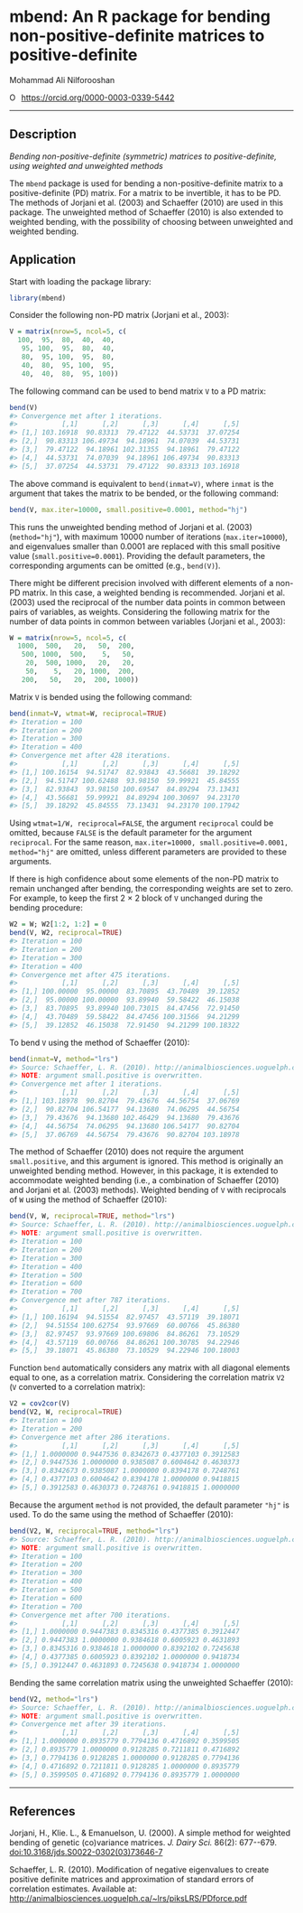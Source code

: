 # mbend: An R package for bending non-positive-definite matrices to positive-definite

Mohammad Ali Nilforooshan

<div itemscope itemtype="https://schema.org/Person"><a itemprop="sameAs" content="https://orcid.org/0000-0003-0339-5442" href="https://orcid.org/0000-0003-0339-5442" target="orcid.widget" rel="noopener noreferrer" style="vertical-align:top;"><img src="https://orcid.org/sites/default/files/images/orcid_16x16.png" style="width:1em;margin-right:.5em;" alt="ORCID iD icon">https://orcid.org/0000-0003-0339-5442</a></div>

---

## Description

*Bending non-positive-definite (symmetric) matrices to positive-definite, using weighted and unweighted methods*

The `mbend` package is used for bending a non-positive-definite matrix to a positive-definite (PD) matrix. For a matrix to be invertible, it has to be PD. The methods of Jorjani et al. (2003) and Schaeffer (2010) are used in this package. The unweighted method of Schaeffer (2010) is also extended to weighted bending, with the possibility of choosing between unweighted and weighted bending.

## Application

Start with loading the package library:

```r
library(mbend)
```

Consider the following non-PD matrix (Jorjani et al., 2003):

```r
V = matrix(nrow=5, ncol=5, c(
  100,  95,  80,  40,  40,
   95, 100,  95,  80,  40,
   80,  95, 100,  95,  80,
   40,  80,  95, 100,  95,
   40,  40,  80,  95, 100))
```

The following command can be used to bend matrix `V` to a PD matrix:

```r
bend(V)
#> Convergence met after 1 iterations.
#>           [,1]      [,2]      [,3]      [,4]      [,5]
#> [1,] 103.16918  90.83313  79.47122  44.53731  37.07254
#> [2,]  90.83313 106.49734  94.18961  74.07039  44.53731
#> [3,]  79.47122  94.18961 102.31355  94.18961  79.47122
#> [4,]  44.53731  74.07039  94.18961 106.49734  90.83313
#> [5,]  37.07254  44.53731  79.47122  90.83313 103.16918
```

The above command is equivalent to `bend(inmat=V)`, where `inmat` is the argument that takes the matrix to be bended, or the following command:

```r # eval=FALSE
bend(V, max.iter=10000, small.positive=0.0001, method="hj")
```

This runs the unweighted bending method of Jorjani et al. (2003) (`method="hj"`), with maximum 10000 number of iterations (`max.iter=10000`), and eigenvalues smaller than 0.0001 are replaced with this small positive value (`small.positive=0.0001`). Providing the default parameters, the corresponding arguments can be omitted (e.g., `bend(V)`).

There might be different precision involved with different elements of a non-PD matrix. In this case, a weighted bending is recommended. Jorjani et al. (2003) used the reciprocal of the number data points in common between pairs of variables, as weights. Considering the following matrix for the number of data points in common between variables (Jorjani et al., 2003):

```r
W = matrix(nrow=5, ncol=5, c(
  1000,  500,   20,   50,  200,
   500, 1000,  500,    5,   50,
    20,  500, 1000,   20,   20,
    50,    5,   20, 1000,  200,
   200,   50,   20,  200, 1000))
```

Matrix `V` is bended using the following command:

```r
bend(inmat=V, wtmat=W, reciprocal=TRUE)
#> Iteration = 100
#> Iteration = 200
#> Iteration = 300
#> Iteration = 400
#> Convergence met after 428 iterations.
#>           [,1]      [,2]      [,3]      [,4]      [,5]
#> [1,] 100.16154  94.51747  82.93843  43.56681  39.18292
#> [2,]  94.51747 100.62488  93.98150  59.99921  45.84555
#> [3,]  82.93843  93.98150 100.69547  84.89294  73.13431
#> [4,]  43.56681  59.99921  84.89294 100.30697  94.23170
#> [5,]  39.18292  45.84555  73.13431  94.23170 100.17942
```

Using `wtmat=1/W, reciprocal=FALSE`, the argument `reciprocal` could be omitted, because `FALSE` is the default parameter for the argument `reciprocal`. For the same reason, `max.iter=10000, small.positive=0.0001, method="hj"` are omitted, unless different parameters are provided to these arguments.

If there is high confidence about some elements of the non-PD matrix to remain unchanged after bending, the corresponding weights are set to zero. For example, to keep the first 2 &times; 2 block of `V` unchanged during the bending procedure:

```r
W2 = W; W2[1:2, 1:2] = 0
bend(V, W2, reciprocal=TRUE)
#> Iteration = 100
#> Iteration = 200
#> Iteration = 300
#> Iteration = 400
#> Convergence met after 475 iterations.
#>           [,1]      [,2]      [,3]      [,4]      [,5]
#> [1,] 100.00000  95.00000  83.70895  43.70489  39.12852
#> [2,]  95.00000 100.00000  93.89940  59.58422  46.15038
#> [3,]  83.70895  93.89940 100.73015  84.47456  72.91450
#> [4,]  43.70489  59.58422  84.47456 100.31566  94.21299
#> [5,]  39.12852  46.15038  72.91450  94.21299 100.18322
```

To bend `V` using the method of Schaeffer (2010):

```r
bend(inmat=V, method="lrs")
#> Source: Schaeffer, L. R. (2010). http://animalbiosciences.uoguelph.ca/~lrs/piksLRS/PDforce.pdf
#> NOTE: argument small.positive is overwritten.
#> Convergence met after 1 iterations.
#>           [,1]      [,2]      [,3]      [,4]      [,5]
#> [1,] 103.18978  90.82704  79.43676  44.56754  37.06769
#> [2,]  90.82704 106.54177  94.13680  74.06295  44.56754
#> [3,]  79.43676  94.13680 102.46429  94.13680  79.43676
#> [4,]  44.56754  74.06295  94.13680 106.54177  90.82704
#> [5,]  37.06769  44.56754  79.43676  90.82704 103.18978
```

The method of Schaeffer (2010) does not require the argument `small.positive`, and this argument is ignored. This method is originally an unweighted bending method. However, in this package, it is extended to accommodate weighted bending (i.e., a combination of Schaeffer (2010) and Jorjani et al. (2003) methods). Weighted bending of `V` with reciprocals of `W` using the method of Schaeffer (2010):

```r
bend(V, W, reciprocal=TRUE, method="lrs")
#> Source: Schaeffer, L. R. (2010). http://animalbiosciences.uoguelph.ca/~lrs/piksLRS/PDforce.pdf
#> NOTE: argument small.positive is overwritten.
#> Iteration = 100
#> Iteration = 200
#> Iteration = 300
#> Iteration = 400
#> Iteration = 500
#> Iteration = 600
#> Iteration = 700
#> Convergence met after 787 iterations.
#>           [,1]      [,2]      [,3]      [,4]      [,5]
#> [1,] 100.16194  94.51554  82.97457  43.57119  39.18071
#> [2,]  94.51554 100.62754  93.97669  60.00766  45.86380
#> [3,]  82.97457  93.97669 100.69806  84.86261  73.10529
#> [4,]  43.57119  60.00766  84.86261 100.30785  94.22946
#> [5,]  39.18071  45.86380  73.10529  94.22946 100.18003
```

Function `bend` automatically considers any matrix with all diagonal elements equal to one, as a correlation matrix. Considering the correlation matrix `V2` (`V` converted to a correlation matrix):

```r
V2 = cov2cor(V)
bend(V2, W, reciprocal=TRUE)
#> Iteration = 100
#> Iteration = 200
#> Convergence met after 286 iterations.
#>           [,1]      [,2]      [,3]      [,4]      [,5]
#> [1,] 1.0000000 0.9447536 0.8342673 0.4377103 0.3912583
#> [2,] 0.9447536 1.0000000 0.9385087 0.6004642 0.4630373
#> [3,] 0.8342673 0.9385087 1.0000000 0.8394178 0.7248761
#> [4,] 0.4377103 0.6004642 0.8394178 1.0000000 0.9418815
#> [5,] 0.3912583 0.4630373 0.7248761 0.9418815 1.0000000
```

Because the argument `method` is not provided, the default parameter `"hj"` is used. To do the same using the method of Schaeffer (2010):

```r
bend(V2, W, reciprocal=TRUE, method="lrs")
#> Source: Schaeffer, L. R. (2010). http://animalbiosciences.uoguelph.ca/~lrs/piksLRS/PDforce.pdf
#> NOTE: argument small.positive is overwritten.
#> Iteration = 100
#> Iteration = 200
#> Iteration = 300
#> Iteration = 400
#> Iteration = 500
#> Iteration = 600
#> Iteration = 700
#> Convergence met after 700 iterations.
#>           [,1]      [,2]      [,3]      [,4]      [,5]
#> [1,] 1.0000000 0.9447383 0.8345316 0.4377385 0.3912447
#> [2,] 0.9447383 1.0000000 0.9384618 0.6005923 0.4631893
#> [3,] 0.8345316 0.9384618 1.0000000 0.8392102 0.7245638
#> [4,] 0.4377385 0.6005923 0.8392102 1.0000000 0.9418734
#> [5,] 0.3912447 0.4631893 0.7245638 0.9418734 1.0000000
```

Bending the same correlation matrix using the unweighted Schaeffer (2010):

```r
bend(V2, method="lrs")
#> Source: Schaeffer, L. R. (2010). http://animalbiosciences.uoguelph.ca/~lrs/piksLRS/PDforce.pdf
#> NOTE: argument small.positive is overwritten.
#> Convergence met after 39 iterations.
#>           [,1]      [,2]      [,3]      [,4]      [,5]
#> [1,] 1.0000000 0.8935779 0.7794136 0.4716892 0.3599505
#> [2,] 0.8935779 1.0000000 0.9128285 0.7211811 0.4716892
#> [3,] 0.7794136 0.9128285 1.0000000 0.9128285 0.7794136
#> [4,] 0.4716892 0.7211811 0.9128285 1.0000000 0.8935779
#> [5,] 0.3599505 0.4716892 0.7794136 0.8935779 1.0000000
```

---

## References

Jorjani, H., Klie. L., & Emanuelson, U. (2000). A simple method for weighted bending of genetic (co)variance matrices. *J. Dairy Sci.* 86(2): 677--679. [doi:10.3168/jds.S0022-0302(03)73646-7](https://doi.org/10.3168/jds.S0022-0302(03)73646-7)

Schaeffer, L. R. (2010). Modification of negative eigenvalues to create positive definite matrices and approximation of standard errors of correlation estimates. Available at: http://animalbiosciences.uoguelph.ca/~lrs/piksLRS/PDforce.pdf
